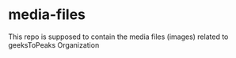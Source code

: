 # media-files
This repo is supposed to contain the media files (images) related to geeksToPeaks Organization
